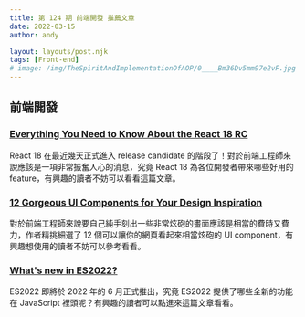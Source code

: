 ```yaml
---
title: 第 124 期 前端開發 推薦文章
date: 2022-03-15
author: andy

layout: layouts/post.njk
tags: [Front-end]
# image: /img/TheSpiritAndImplementationOfAOP/0____Bm36Dv5mm97e2vF.jpg
---
```


## 前端開發
<!-- summary -->

### [Everything You Need to Know About the React 18 RC](https://dev.to/kathryngrayson/everything-you-need-to-know-about-the-react-18-rc-3kc6)

React 18 在最近幾天正式進入 release candidate 的階段了！對於前端工程師來說應該是一項非常振奮人心的消息，究竟 React 18 為各位開發者帶來哪些好用的 feature，有興趣的讀者不妨可以看看這篇文章。

<!-- summary -->

### [12 Gorgeous UI Components for Your Design Inspiration](https://dev.to/madza/12-gorgeous-ui-components-for-your-design-inspiration-3feh)

對於前端工程師來說要自己純手刻出一些非常炫砲的畫面應該是相當的費時又費力，作者精挑細選了 12 個可以讓你的網頁看起來相當炫砲的 UI component，有興趣想使用的讀者不妨可以參考看看。

### [What's new in ES2022?](https://dev.to/jasmin/whats-new-in-es2022-1de6)

ES2022 即將於 2022 年的 6 月正式推出，究竟 ES2022 提供了哪些全新的功能在 JavaScript 裡頭呢？有興趣的讀者可以點進來這篇文章看看。
